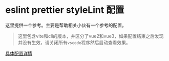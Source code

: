 # eslint prettier styleLint 配置
这里提供一个参考。主要是帮助相关小伙有一个参考的配置。
>  这里包含vite和cli的版本，并区分了vue2和vue3，如果配置结束之后发现并没有生效，请关闭所有`vscode`程序然后启动查看效果。

[具体配置详情](https://juejin.cn/post/7064457533842260005#comment)
